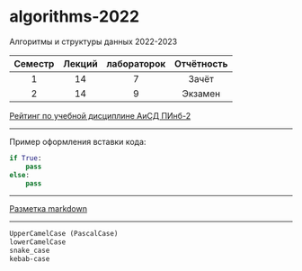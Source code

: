 # algorithms-2022
Алгоритмы и структуры данных 2022-2023


| Семестр  | Лекций | лабораторок | Отчётность |
|:--------:|:------:|:-----------:|:----------:|
| 1 | 14 | 7 | Зачёт |
| 2 | 14 | 9 | Экзамен |

[Рейтинг по учебной дисциплине АиСД ПИнб-2](https://docs.google.com/spreadsheets/d/14N_GsOkpcAVnYbUN0rh6ke_bfXFx19Cd6uJz3Eg10Z0/edit?usp=sharing)  

---  

Пример оформления вставки кода:
```py
if True:
    pass
else:
    pass
```

---

[Разметка markdown](https://docs.microsoft.com/ru-ru/contribute/markdown-reference)  

---
  
```txt
UpperCamelCase (PascalCase)
lowerCamelCase
snake_case
kebab-case
```
